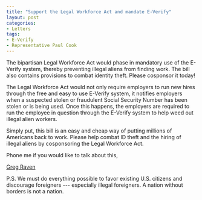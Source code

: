 ```yaml
---
title: "Support the Legal Workforce Act and mandate E-Verify"
layout: post
categories:
- Letters
tags:
- E-Verify
- Representative Paul Cook
---
```


The bipartisan Legal Workforce Act would phase in mandatory use of the E-Verify system, thereby preventing illegal aliens from finding work. The bill also contains provisions to combat identity theft. Please cosponsor it today!  
  
The Legal Workforce Act would not only require employers to run new hires through the free and easy to use E-Verify system, it notifies employers when a suspected stolen or fraudulent Social Security Number has been stolen or is being used. Once this happens, the employers are required to run the employee in question through the E-Verify system to help weed out illegal alien workers.

Simply put, this bill is an easy and cheap way of putting millions of Americans back to work. Please help combat ID theft and the hiring of illegal aliens by cosponsoring the Legal Workforce Act.

Phone me if you would like to talk about this,

[Greg Raven](https://www.gregraven.org/)

P.S. We must do everything possible to favor existing U.S. citizens and discourage foreigners --- especially illegal foreigners. A nation without borders is not a nation.